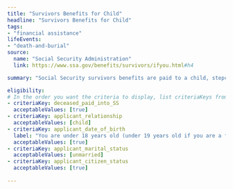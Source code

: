 ```yaml
---
title: "Survivors Benefits for Child"
headline: "Survivors Benefits for Child"
tags: 
- "financial assistance"
lifeEvents: 
- "death-and-burial"
source:
  name: "Social Security Administration"
  link: https://www.ssa.gov/benefits/survivors/ifyou.html#h4

summary: "Social Security survivors benefits are paid to a child, stepchild, grandchild, or adopted child of eligible workers."

eligibility:
# In the order you want the criteria to display, list criteriaKeys from the csv here, each followed by a comma-separated list of which values indicate eligibility for that criteria. Wrap individual values in quotes if they have inner commas.
- criteriaKey: deceased_paid_into_SS
  acceptableValues: [true]
- criteriaKey: applicant_relationship
  acceptableValues: [child]
- criteriaKey: applicant_date_of_birth
  label: "You are under 18 years old (under 19 years old if you are a full-time student in an elementary or secondary school)."
  acceptableValues: [true]
- criteriaKey: applicant_marital_status
  acceptableValues: [unmarried]
- criteriaKey: applicant_citizen_status
  acceptableValues: [true]
  
---
```

